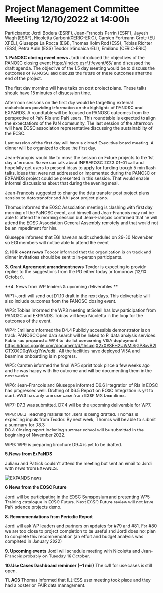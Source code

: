 Project Management Committee Meeting 12/10/2022 at 14:00h
=========================================================

Participants: Jordi Bodera (ESRF), Jean-Francois Perrin (ESRF), Jayesh Wagh (ESRF), Nicoletta Carboni(CERIC-ERIC), Carsten Fortmann Grote (EU XFEL), Giuseppe La Rocca (EGI), Thomas Holm Rod (ESS), Tobias Richter (ESS), Petra Aulin (ESS) Teodor Ivănoaica (ELI), Emiliano (CERIC-ERIC)

**1. PaNOSC closing event news**
Jordi introduced the objectives of the PANOSC closing event https://indico.esrf.fr/event/66/ and discussed the draft agenda. The objective of the 1.5 day meeting would be to discuss the outcomes of PANOSC and discuss the future of these outcomes after the end of the project.

The first day morning will have talks on post project plans. These talks should have 15 minutes of disucssion time. 

Afternoon sessions on the first day would be targetting external stakeholders providing information on the highlights of PANOSC and EXPANDS. A roundtable will be focused on PANOSC outcomes from the perspective of PaN RIs and PaN users. This roundtable is expected to align the expectations of the PaN community. The last session of the afternoon will have EOSC association representative discussing the sustainability of the EOSC.

Last session of the first day will have a closed Executive board meeting. A dinner will be organized to close the first day. 

Jean-François would like to move the session on Future projects to the 1st day afternoon: So we can talk about INFRAEOSC 2023 01-01 call and hopefully get users to present ideas to apply for funding trough 5 min flash talks. Ideas that were not addressed or impemented during the PANOSC or EXPANDS project could be presented in this session. That would enable informal discussions about that during the evening meal. 

Jean-Francois suggested to change the data transfer post project plans session to data transfer and AAI post project plans.

Thomas informed the EOSC Association meeting is clashing with first day morning of the PaNOSC event, and himself and Jean-Francois may not be able to attend the morning session but Jean-François confirmed that he will attend the EOSC Association General Assembly remotely and that would not be an impediment for him.

Giuseppe informed that EGI have an audit scheduled on 29-30 November so EGI members will not be able to attend the event.

**2. ICRI event news**
Teodor informed that the organization is on track and dinner invitations should be sent to in-person participants. 

**3. Grant Agreement amendment news**
Teodor is expecting to provide replies to the suggestions from the PO either today or tomorrow (12/13 October). 

**4. News from WP leaders & upcoming deliverables **

WP1 :Jordi will send out D1.10 draft in the next days. This deliverable will also  include outcomes from the PANOSC closing event. 

WP3: Tobias informed the WP3 meeting at Soleil has low participation from PANOSC and EXPANDS. Tobias will keep Nicoletta in the loop for the outcomes of the event.

WP4: Emiliano informed the D4.4 Publicly accessible demonstrator is on track. PANOSC Open data search will be linked to RI data analysis services. Fabio has prepared a WP4 to-do list concerning VISA deployment https://docs.google.com/document/d/1hsumjX2xXASFH2UWMlSjGP8ovB2ICTXO0D0qWxig1Yw/edit . All the facilities have deployed VISA and beamline onboarding is in progress. 

WP5: Carsten informed the final WP5 sprint took place a few weeks ago and he was happy with the outcome and will be documenting them in the next weeks. 

WP6: Jean-Francois and Giuseppe informed D6.6 Integration of RIs in EOSC has progressed well. Drafting of D6.5 Report on EOSC Integration is yet to start.
AWS has only one use case from ESRF MX beamlines. 

WP7: D7.3 was submitted. D7.4 will be the upcoming deliverable for WP7.

WP8: D8.3 Teaching material for users is being drafted. Thomas is expecting inputs from Teodor. By next week, Thomas will be able to submit a summary for D8.3  
D8.4 Closing report including summer school will be submitted in the beginning of November 2022.

WP9: WP9 is preparing brochure.D9.4 is yet to be drafted.


**5.News from ExPaNDS**

Juliana and Patrick couldn't attend the meeting but sent an email to Jordi with news from EXPANDS.



![EXPANDS news](https://user-images.githubusercontent.com/93371587/196142810-643f4f9e-6628-44f2-9ac6-b0f7d1157e55.png)




**6 News from the EOSC Future**

Jordi will be participating in the EOSC Symsposium and presenting WP5 Training catalogue in EOSC Future. Next EOSC Future review will not have PaN science projects demo. 

**8. Recommendations from Periodic Report**

Jordi will ask WP leaders and partners on updates for #79 and #81. For #80 we are too close to project completion to be useful and Jordi does not plan to complete this recommendation (an effort and budget analysis was completed in January 2022) 


**9. Upcoming events**
Jordi will schedule meeting with Nicoletta and Jean-Francois probably on Tuesday 18 October.

**10.Use Cases Dashboard reminder (~1 min)**
The call for use cases is still open.

**11. AOB**
Thomas informed that ILL-ESS user meeting took place and they had a poster on FAIR data management. 



